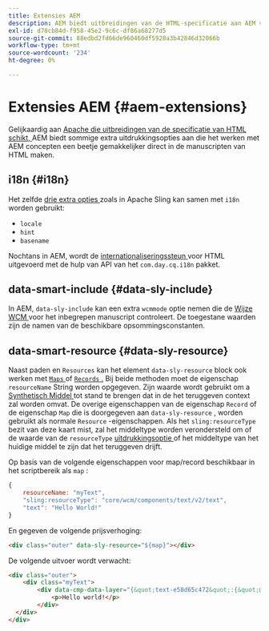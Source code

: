 ```yaml
---
title: Extensies AEM
description: AEM biedt uitbreidingen van de HTML-specificatie aan AEM voor uw gemak als ontwikkelaar.
exl-id: d78cb84d-f958-45e2-9c6c-df86a68277d5
source-git-commit: 88edbd2fd66de960460df5928a3b42846d32066b
workflow-type: tm+mt
source-wordcount: '234'
ht-degree: 0%

---
```


# Extensies AEM {#aem-extensions}

Gelijkaardig aan [ Apache die uitbreidingen van de specificatie van HTML schikt, ](https://sling.apache.org/documentation/bundles/scripting/scripting-htl.html#extensions-of-the-htl-specification-1) AEM biedt sommige extra uitdrukkingsopties aan die het werken met AEM concepten een beetje gemakkelijker direct in de manuscripten van HTML maken.

## i18n {#i18n}

Het zelfde [ drie extra opties ](https://sling.apache.org/documentation/bundles/scripting/scripting-htl.html#i18n) zoals in Apache Sling kan samen met `i18n` worden gebruikt:

* `locale`
* `hint`
* `basename`

Nochtans in AEM, wordt de [ internationaliseringssteun ](https://experienceleague.adobe.com/docs/experience-manager-65/developing/components/internationalization/i18n-dev.html) voor HTML uitgevoerd met de hulp van API van het `com.day.cq.i18n` pakket.

## data-smart-include {#data-sly-include}

In AEM, `data-sly-include` kan een extra `wcmmode` optie nemen die de [ Wijze WCM ](https://developer.adobe.com/experience-manager/reference-materials/cloud-service/javadoc/com/day/cq/wcm/api/WCMMode.html) voor het inbegrepen manuscript controleert. De toegestane waarden zijn de namen van de beschikbare opsommingsconstanten.

## data-smart-resource {#data-sly-resource}

Naast paden en `Resources` kan het element `data-sly-resource` block ook werken met [`Maps` ](https://docs.oracle.com/en/java/javase/11/docs/api/java.base/java/util/Map.html) of [`Records` .](https://github.com/apache/sling-org-apache-sling-scripting-sightly-runtime/blob/master/src/main/java/org/apache/sling/scripting/sightly/Record.java) Bij beide methoden moet de eigenschap `resourceName` String worden opgegeven. Zijn waarde wordt gebruikt om a [ Synthetisch Middel ](https://www.javadoc.io/doc/org.apache.sling/org.apache.sling.api/latest/org/apache/sling/api/resource/SyntheticResource.html) tot stand te brengen dat in de het teruggeven context zal worden omvat. De overige eigenschappen van de eigenschap `Record` of de eigenschap `Map` die is doorgegeven aan `data-sly-resource` , worden gebruikt als normale `Resource` -eigenschappen. Als het `sling:resourceType` bezit van deze kaart mist, zal het middeltype worden verondersteld om of de waarde van de `resourceType` [ uitdrukkingsoptie ](https://github.com/adobe/htl-spec/blob/1.4/SPECIFICATION.md#229-resource) of het middeltype van het huidige middel te zijn dat het teruggeven drijft.

Op basis van de volgende eigenschappen voor map/record beschikbaar in het scriptbereik als `map` :

```javascript
{
    resourceName: "myText",
    "sling:resourceType": "core/wcm/components/text/v2/text",
    "text": "Hello World!"
}
```

En gegeven de volgende prijsverhoging:

```html
<div class="outer" data-sly-resource="${map}"></div>
```

De volgende uitvoer wordt verwacht:

```html
<div class="outer">
    <div class="myText">
        <div data-cmp-data-layer="{&quot;text-e58d65c472&quot;:{&quot;@type&quot;:&quot;core/wcm/components/text/v2/text&quot;,&quot;xdm:text&quot;:&quot;<p>Hello world!</p>&quot;}}" id="text-e58d65c472" class="cmp-text">
            <p>Hello world!</p>
        </div>
  </div>
</div>
```
